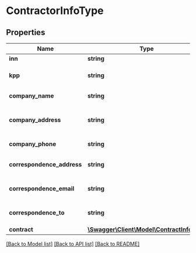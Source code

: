 # ContractorInfoType

## Properties
Name | Type | Description | Notes
------------ | ------------- | ------------- | -------------
**inn** | **string** | ИНН | 
**kpp** | **string** | КПП (отсутствует для ИП). | [optional] 
**company_name** | **string** | The full company name. | 
**company_address** | **string** | The full company address with a postcode. | 
**company_phone** | **string** | The company phone. | [optional] 
**correspondence_address** | **string** | The correspondence address. | [optional] 
**correspondence_email** | **string** | The correspondence email. | [optional] 
**correspondence_to** | **string** | The correspondence to. | [optional] 
**contract** | [**\Swagger\Client\Model\ContractInfoType**](ContractInfoType.md) |  | [optional] 

[[Back to Model list]](../README.md#documentation-for-models) [[Back to API list]](../README.md#documentation-for-api-endpoints) [[Back to README]](../README.md)


